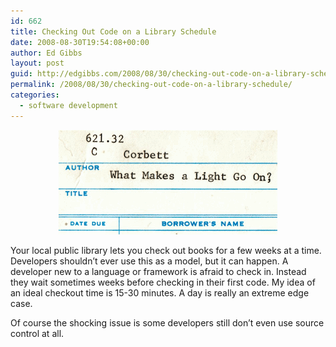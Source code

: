 ```yaml
---
id: 662
title: Checking Out Code on a Library Schedule
date: 2008-08-30T19:54:08+00:00
author: Ed Gibbs
layout: post
guid: http://edgibbs.com/2008/08/30/checking-out-code-on-a-library-schedule/
permalink: /2008/08/30/checking-out-code-on-a-library-schedule/
categories:
  - software development
---
```

<div align="center">
  <img src="/images/library_card.gif" />
</div>

Your local public library lets you check out books for a few weeks at a time. Developers shouldn&#8217;t ever use this as a model, but it can happen. A developer new to a language or framework is afraid to check in. Instead they wait sometimes weeks before checking in their first code. My idea of an ideal checkout time is 15-30 minutes. A day is really an extreme edge case.

Of course the shocking issue is some developers still don&#8217;t even use source control at all.